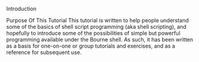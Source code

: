 
Introduction


Purpose Of This Tutorial
This tutorial is written to help people understand some of the basics of shell script programming (aka shell scripting), and hopefully to introduce some of the possibilities of simple but powerful programming available under the Bourne shell. As such, it has been written as a basis for one-on-one or group tutorials and exercises, and as a reference for subsequent use.
